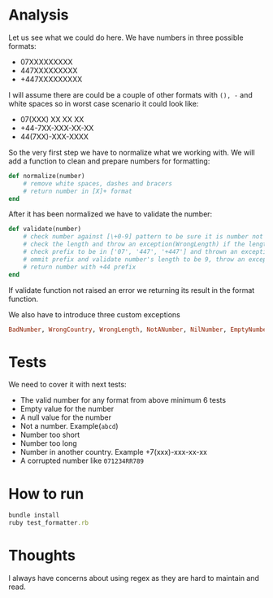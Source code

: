 # Analysis

Let us see what we could do here. We have numbers in three possible formats:

- 07XXXXXXXXX
- 447XXXXXXXXX
- +447XXXXXXXXX

I will assume there are could be a couple of other formats with `(), -` and white spaces so in worst case scenario it could look like:

- 07(XXX) XX XX XX
- +44-7XX-XXX-XX-XX
- 44(7XX)-XXX-XXXX

So the very first step we have to normalize what we working with. We will add a function to clean and prepare numbers for formatting:

```ruby
def normalize(number)
    # remove white spaces, dashes and bracers
    # return number in [X]+ format
end
```

After it has been normalized we have to validate the number:

```ruby
def validate(number)
	# check number against [\+0-9] pattern to be sure it is number not a random string and throw exception(BadNumber)
	# check the length and throw an exception(WrongLength) if the length is not between 11 to 13 
	# check prefix to be in ['07', '447', '+447'] and thrown an exception(WrongCountry)
	# ommit prefix and validate number's length to be 9, throw an exception(WrongLength)
	# return number with +44 prefix
end
```

If validate function not raised an error we returning its result in the format function.

We also have to introduce three custom exceptions 

```ruby
BadNumber, WrongCountry, WrongLength, NotANumber, NilNumber, EmptyNumber
```

# Tests

We need to cover it with next tests:

- The valid number for any format from above minimum 6 tests
- Empty value for the number
- A null value for the number
- Not a number. Example(`abcd`)
- Number too short
- Number too long
- Number in another country. Example +7(xxx)-xxx-xx-xx
- A corrupted number like `071234RR789`

# How to run

```ruby
bundle install
ruby test_formatter.rb
```

# Thoughts

I always have concerns about using regex as they are hard to maintain and read.